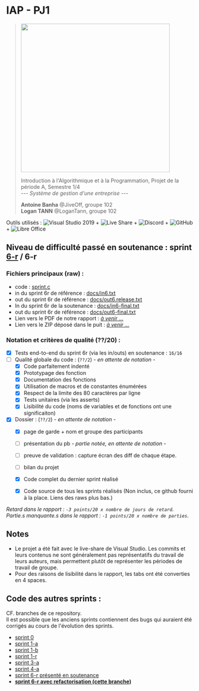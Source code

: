 # IAP - PJ1
> <img src="https://www.iut.parisdescartes.fr/wp-content/uploads/sites/3/2020/10/UniversiteParis_IUTParis-RdS.png" width="400px">
>
> Introduction à l'Algorithmique et à la Programmation, Projet de la période A, Semestre 1/4  
> *--- Système de gestion d'une entreprise ---*
>
> **Antoine Banha** @JiveOff, groupe 102  
> **Logan TANN** @LoganTann, groupe 102

Outils utilisés :
![Visual Studio 2019](https://i.ibb.co/W0Zps9V/visual-Studio.png) +
![Live Share](https://i.ibb.co/GFHxLyx/liveshare.png) +
![Discord](https://i.ibb.co/pQ2X345/07dca80a102d4149e9736d4b162cff6f.png) +
![GitHub](https://i.ibb.co/7SwLgYW/favicon.png) +
![Libre Office](https://fr.libreoffice.org/themes/libreofficenew/favicon.ico)

## Niveau de difficulté passé en soutenance : sprint <u>6-r</u> / 6-r

### Fichiers principaux (raw) :
* code : [sprint.c](https://raw.githubusercontent.com/LoganTann/IAP-PJ1/sprint6-r-refactor/sprint.c)
* in du sprint 6r de référence : [docs/in6.txt](https://raw.githubusercontent.com/LoganTann/IAP-PJ1/sprint6-r-refactor/docs/in6.txt)
* out du sprint 6r de référence : [docs/out6.release.txt](https://raw.githubusercontent.com/LoganTann/IAP-PJ1/sprint6-r-refactor/docs/out6.release.txt)
* In du sprint 6r de la soutenance : [docs/in6-final.txt](https://raw.githubusercontent.com/LoganTann/IAP-PJ1/sprint6-r-refactor/docs/in6-final.txt)
* out du sprint 6r de référence : [docs/out6-final.txt](https://raw.githubusercontent.com/LoganTann/IAP-PJ1/sprint6-r-refactor/docs/out6-final.txt)
* Lien vers le PDF de notre rapport : [*à venir ...*](#!)
* Lien vers le ZIP déposé dans le puit : [*à venir ...*](#!)

### Notation et critères de qualité (??/20) :


- [x] Tests end-to-end du sprint 6r (via les in/outs) en soutenance : `16/16`
- [ ] Qualité globale du code : (`??/2`)  *- en attente de notation -*
  - [x] Code parfaitement indenté
  - [x] Prototypage des fonction
  - [x] Documentation des fonctions
  - [x] Utilisation de macros et de constantes énumérées
  - [x] Respect de la limite des 80 caractères par ligne
  - [x] Tests unitaires (via les asserts)
  - [x] Lisibilité du code (noms de variables et de fonctions ont une significaiton)
- [x] Dossier : (`??/2`) *- en attente de notation -*
  - [x] page de garde + nom et groupe des participants
  - [ ] présentation du pb *- partie notée, en attente de notation -*
  - [ ] preuve de validation : capture écran des diff de chaque étape.
  - [ ] bilan du projet
  - [x] Code complet du dernier sprint réalisé
  - [x] Code source de tous les sprints réalisés (Non inclus, ce github fourni à la place. Liens des raws plus bas.)


*Retard dans le rapport : `-3 points/20 x nombre de jours de retard`.*  
*Partie.s manquante.s dans le rapport : `-1 points/20 x nombre de parties`.*

## Notes
* Le projet a été fait avec le live-share de Visual Studio. Les commits et leurs contenus ne sont généralement pas représentatifs du travail de leurs auteurs, mais permettent plutôt de représenter les périodes de travail de groupe.
* Pour des raisons de lisibilité dans le rapport, les tabs ont été converties en 4 spaces.

## Code des autres sprints :
CF. branches de ce repository.  
Il est possible que les anciens sprints contiennent des bugs qui auraient été
corrigés au cours de l'évolution des sprints.

* [sprint 0](https://raw.githubusercontent.com/LoganTann/IAP-PJ1/master/sprint.c)
* [sprint 1-a](https://raw.githubusercontent.com/LoganTann/IAP-PJ1/sprint1-a/sprint.c)
* [sprint 1-b](https://raw.githubusercontent.com/LoganTann/IAP-PJ1/sprint1-b/sprint.c)
* [sprint 1-r](https://raw.githubusercontent.com/LoganTann/IAP-PJ1/sprint1-r/sprint.c)
* [sprint 3-a](https://raw.githubusercontent.com/LoganTann/IAP-PJ1/sprint3-a/sprint.c)
* [sprint 4-a](https://raw.githubusercontent.com/LoganTann/IAP-PJ1/sprint4-a/sprint.c)
* [sprint 6-r présenté en soutenance](https://raw.githubusercontent.com/LoganTann/IAP-PJ1/sprint6-r/sprint.c)
* [**sprint 6-r avec refactorisation (cette branche)**](https://raw.githubusercontent.com/LoganTann/IAP-PJ1/sprint6-r-refactor/sprint.c)
